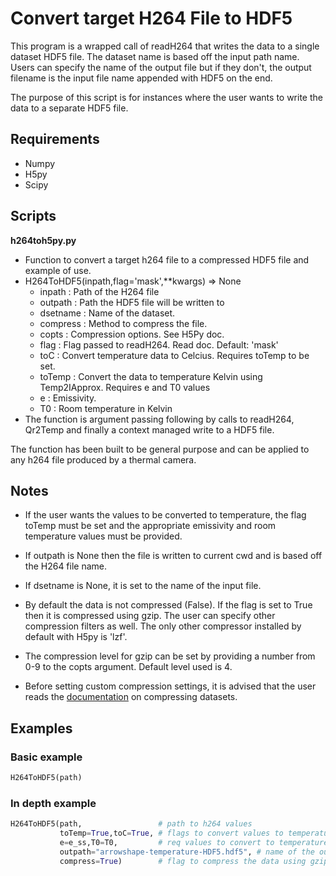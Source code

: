 # Convert target H264 File to HDF5

This program is a wrapped call of readH264 that writes the data to a single dataset HDF5 file. The dataset name is based off the input path name. Users can specify the name of the output file but if they don't, the output filename is the input file name appended with HDF5 on the end.

The purpose of this script is for instances where the user wants to write the data to a separate HDF5 file.

## Requirements
 - Numpy
 - H5py
 - Scipy
 
## Scripts

**h264toh5py.py**
 - Function to convert a target h264 file to a compressed HDF5 file and example of use.
 - H264ToHDF5(inpath,flag='mask',**kwargs) => None
      - inpath : Path of the H264 file
      - outpath : Path the HDF5 file will be written to
      - dsetname : Name of the dataset.
      - compress : Method to compress the file.
      - copts : Compression options. See H5Py doc.
      - flag : Flag passed to readH264. Read doc. Default: 'mask'
      - toC : Convert temperature data to Celcius. Requires toTemp to be set.
      - toTemp : Convert the data to temperature Kelvin using Temp2IApprox. Requires e and T0 values
      - e : Emissivity.
      - T0 : Room temperature in Kelvin
 - The function is argument passing following by calls to readH264, Qr2Temp and finally a context managed write to a HDF5 file.

The function has been built to be general purpose and can be applied to any h264 file produced by a thermal camera.
## Notes 
 - If the user wants the values to be converted to temperature, the flag toTemp must be set and the appropriate emissivity and room temperature values must be provided.

 - If outpath is None then the file is written to current cwd and is based off the H264 file name.

 - If dsetname is None, it is set to the name of the input file.

 - By default the data is not compressed (False). If the flag is set to True then it is compressed using gzip. The user can specify other compression filters as well. The only other compressor installed by default with H5py is 'lzf'.

 - The compression level for gzip can be set by providing a number from 0-9 to the copts argument. Default level used is 4.

 - Before setting custom compression settings, it is advised that the user reads the [documentation](http://docs.h5py.org/en/stable/high/dataset.html) on compressing datasets.
 
## Examples
### Basic example
```Python
H264ToHDF5(path)
```
### In depth example
```Python
H264ToHDF5(path,                 # path to h264 values
           toTemp=True,toC=True, # flags to convert values to temperature and to celcius
           e=e_ss,T0=T0,         # req values to convert to temperature
           outpath="arrowshape-temperature-HDF5.hdf5", # name of the output file
           compress=True)        # flag to compress the data using gzip

```
